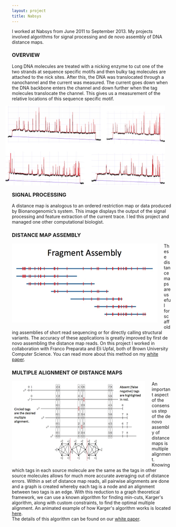 ```yaml
---
layout: project
title: Nabsys
---
```


I worked at Nabsys from June 2011 to September 2013. My projects involved algorithms for signal processing and de novo assembly of DNA distance maps.

### OVERVIEW

Long DNA molecules are treated with a nicking enzyme to cut one of the two strands 
at sequence specific motifs and then bulky tag molecules are attached to the nick sites. 
After this, the DNA was translocated through a nanochannel and the current was measured. The current goes 
down when the DNA backbone enters the channel and down further when the tag molecules translocate
the channel. This gives us a measurement of the relative locations of this sequence specific motif. 

<img src="signalprocessing.jpg" style="float:right; height:250px; margin: 0 20px 20px 0;" class="img-rounded">

### SIGNAL PROCESSING

A distance map is analogous to an ordered restriction map or data produced by Bionanogenomic’s system. This image displays the 
output of the signal processing and feature extraction of the current trace. I led this project and managed one other computational biologist.

### DISTANCE MAP ASSEMBLY

<img src="../projects/assembly.jpg" alt="Distance map assembly" style="float:left; height:250px;margin: 0 20px 20px 0;" class="img-rounded">
These distance maps are useful for scaffolding assemblies of short read sequencing or for directly calling structural variants. The accuracy of these applications is greatly improved by first de novo assembling the distance map reads. On this project I worked in collaboration with Franco Preparata and Eli Upfal, both of Brown University Computer Science. You can read more about this method on my <a href="../projects/patent2.pdf">white paper</a>. 

### MULTIPLE ALIGNMENT OF DISTANCE MAPS

<img src="../projects/multiplealignment.jpg" alt="Multiple Alignment of distance maps using graph theoretic approach" style="float:left;height:250px;margin: 0 20px 20px 0;" class="img-rounded">

An important aspect of the consensus step of the de novo assembly of distance maps is multiple alignment. 
Knowing which tags in each source molecule are the same as the tags in other source molecules allows for much
 more accurate averaging out of distance errors. 
Within a set of distance map reads, all pairwise alignments are done and a graph is created whereby each tag is a node 
and an alignment between two tags is an edge. With this reduction to a graph theoretical framework, we can use a known algorithm 
for finding min-cuts, Karger's algorithm, along with custom constraints, to find the optimal multiple alignment. 
An animated example of how Karger's algorithm works is located <a href="../projects/kargers.html">here</a>.  
The details of this algorithm can be found on our <a href="../projects/patent2.pdf">white paper</a>.

